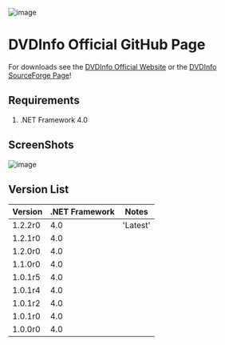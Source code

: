 ![image](https://github.com/user-attachments/assets/4f785210-38f0-4162-a15e-6f284515e159)

# DVDInfo Official GitHub Page

For downloads see the [DVDInfo Official Website](https://hdvdinfo.sourceforge.io/) or the [DVDInfo SourceForge Page](https://sourceforge.net/projects/hdvdinfo/)!

## Requirements
1. .NET Framework 4.0

## ScreenShots

![image](https://github.com/user-attachments/assets/845825b0-5a99-46e7-ba33-4d14269442ca)

## Version List
| Version | .NET Framework | Notes    |
|---------|----------------|----------|
| 1.2.2r0 | 4.0            | 'Latest' |
| 1.2.1r0 | 4.0            |          |
| 1.2.0r0 | 4.0            |          |
| 1.1.0r0 | 4.0            |          |
| 1.0.1r5 | 4.0            |          |
| 1.0.1r4 | 4.0            |          |
| 1.0.1r2 | 4.0            |          |
| 1.0.1r0 | 4.0            |          |
| 1.0.0r0 | 4.0            |          |
